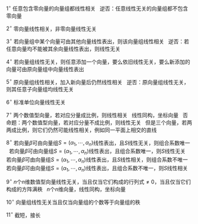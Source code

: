 $1^\circ$ 任意包含零向量的向量组都线性相关
$\enspace$逆否：任意线性无关的向量组都不包含零向量

$2^\circ$ 零向量线性相关，非零向量线性无关

$3^\circ$ 若向量组中某个向量可由其他向量线性表出，则该向量组线性相关
$\enspace$逆否：若任意向量均不能被其余向量线性表出，则线性无关

$4^\circ$ 若向量组线性无关，则任意添加一个向量，要么依旧线性无关，要么新添加的向量可由原向量组中向量线性表出

$5^\circ$ 原向量组线性相关，加入新向量后仍然线性相关
$\enspace$逆否：原向量组线性无关，则其任意子向量组均线性无关

$6^\circ$ 标准单位向量线性无关

$7^\circ$ 两个数值型向量，若对应分量成比例，则线性相关
$\enspace$线性同构，坐标向量
$\enspace$否命题：两个数值型向量，若对应分量不成比例，则线性无关
$\enspace$但是三个向量，若两两成比例，则它们仍然可能线性相关，例如同一平面上相交的直线

$8^\circ$ 若向量$\beta$可由向量组$S=(\alpha_1,\cdots,\alpha_n)$线性表出，且$S$线性无关，则组合系数唯一
$\enspace$若向量$\beta$可由向量组$S=(\alpha_1,\cdots,\alpha_n)$线性表出，且组合系数唯一，则$S$线性无关
$\enspace$若向量$\beta$可由向量组$S=(\alpha_1,\cdots,\alpha_n)$线性表出，且$S$线性相关，则组合系数不唯一
$\enspace$若向量$\beta$可由向量组$S=(\alpha_1,\cdots,\alpha_n)$线性表出，且组合系数不唯一，则$S$线性相关

$9^\circ$ $n$个$n$维数值型向量线性无关，当且仅当它们构成的行列式$\neq0$，当且仅当它们构成的方阵满秩
$\enspace n$个$n$维向量，线性同构，坐标向量

$10^\circ$ 向量组线性无关当且仅当向量组的个数等于向量组的秩

$11^\circ$ 截短，接长